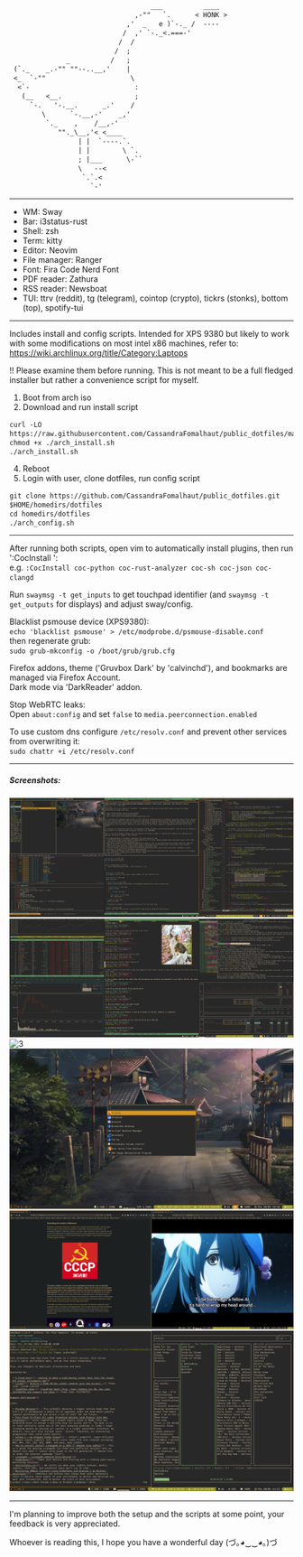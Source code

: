 ```
                                   ___          ____
                               ,-""   `.      < HONK >
                             ,'  _   e )`-._ /  ----
                            /  ,' `-._<.===-'
                           /  /
                          /  ;
              _          /   ;
 (`._    _.-"" ""--..__,'    |
 <_  `-""                     \
  <`-                          :
   (__   <__.                  ;
     `-.   '-.__.      _.'    /
        \      `-.__,-'    _,'
         `._    ,    /__,-'
            ""._\__,'< <____
                 | |  `----.`.
                 | |        \ `.
                 ; |___      \-``
                 \   --<
                  `.`.<
                    `-'
```
---
* WM: Sway
* Bar: i3status-rust
* Shell: zsh
* Term: kitty
* Editor: Neovim
* File manager: Ranger
* Font: Fira Code Nerd Font
* PDF reader: Zathura
* RSS reader: Newsboat
* TUI: ttrv (reddit), tg (telegram), cointop (crypto), tickrs (stonks), bottom (top), spotify-tui

---

Includes install and config scripts. Intended for XPS 9380 but likely to work with some modifications on most intel x86 machines, refer to: https://wiki.archlinux.org/title/Category:Laptops

!! Please examine them before running. This is not meant to be a full fledged installer but rather a convenience script for myself.

1. Boot from arch iso  
2. Download and run install script  
```
curl -LO https://raw.githubusercontent.com/CassandraFomalhaut/public_dotfiles/master/arch_install.sh  
chmod +x ./arch_install.sh
./arch_install.sh
```
4. Reboot  
5. Login with user, clone dotfiles, run config script  
```
git clone https://github.com/CassandraFomalhaut/public_dotfiles.git $HOME/homedirs/dotfiles
cd homedirs/dotfiles
./arch_config.sh
```

---
After running both scripts, open vim to automatically install plugins, then run ':CocInstall <modules>':  
e.g. `:CocInstall coc-python coc-rust-analyzer coc-sh coc-json coc-clangd`  

Run `swaymsg -t get_inputs` to get touchpad identifier (and `swaymsg -t get_outputs` for displays) and adjust sway/config.  

Blacklist psmouse device (XPS9380):  
`echo 'blacklist psmouse' > /etc/modprobe.d/psmouse-disable.conf`  
then regenerate grub:  
`sudo grub-mkconfig -o /boot/grub/grub.cfg`

Firefox addons, theme ('Gruvbox Dark' by 'calvinchd'), and bookmarks are managed via Firefox Account.  
Dark mode via 'DarkReader' addon.  

Stop WebRTC leaks:  
Open `about:config` and set `false` to `media.peerconnection.enabled`  

To use custom dns configure `/etc/resolv.conf` and prevent other services from overwriting it:  
`sudo chattr +i /etc/resolv.conf`  

---
##### Screenshots:  

![1](/img/screenshots/vim.png?raw=true)
![2](/img/screenshots/stonks.png?raw=true)
![3](/img/screenshots/zathura_wallpaper.png?raw=true)
![4](/img/screenshots/wofi.png?raw=true)
![5](/img/screenshots/ussr.png?raw=true)
![6](/img/screenshots/newsboat_spotify.png?raw=true)

---
I'm planning to improve both the setup and the scripts at some point, your feedback is very appreciated.  

Whoever is reading this, I hope you have a wonderful day (づ｡◕‿‿◕｡)づ
